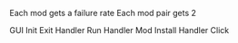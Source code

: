 

Each mod gets a failure rate
Each mod pair gets 2 

GUI Init
Exit Handler
Run Handler
Mod Install Handler
Click